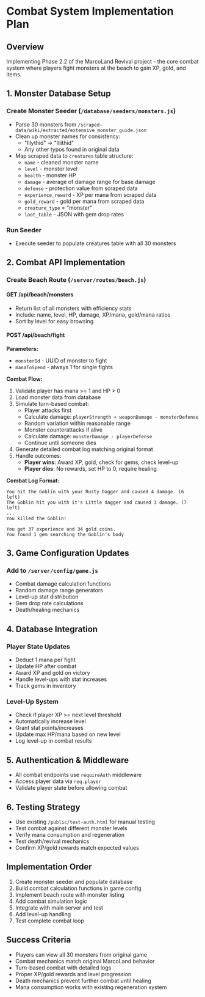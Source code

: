 # Combat System Implementation Plan

## Overview
Implementing Phase 2.2 of the MarcoLand Revival project - the core combat system where players fight monsters at the beach to gain XP, gold, and items.

## 1. Monster Database Setup

### Create Monster Seeder (`/database/seeders/monsters.js`)
- Parse 30 monsters from `/scraped-data/wiki/extracted/extensive_monster_guide.json`
- Clean up monster names for consistency:
  - "lllythid" → "Illithid"
  - Any other typos found in original data
- Map scraped data to `creatures` table structure:
  - `name` - cleaned monster name
  - `level` - monster level
  - `health` - monster HP
  - `damage` - average of damage range for base damage
  - `defense` - protection value from scraped data
  - `experience_reward` - XP per mana from scraped data
  - `gold_reward` - gold per mana from scraped data
  - `creature_type` = "monster"
  - `loot_table` - JSON with gem drop rates

### Run Seeder
- Execute seeder to populate creatures table with all 30 monsters

## 2. Combat API Implementation

### Create Beach Route (`/server/routes/beach.js`)

#### GET /api/beach/monsters
- Return list of all monsters with efficiency stats
- Include: name, level, HP, damage, XP/mana, gold/mana ratios
- Sort by level for easy browsing

#### POST /api/beach/fight
**Parameters:**
- `monsterId` - UUID of monster to fight
- `manaToSpend` - always 1 for single fights

**Combat Flow:**
1. Validate player has mana >= 1 and HP > 0
2. Load monster data from database
3. Simulate turn-based combat:
   - Player attacks first
   - Calculate damage: `playerStrength + weaponDamage - monsterDefense`
   - Random variation within reasonable range
   - Monster counterattacks if alive
   - Calculate damage: `monsterDamage - playerDefense`
   - Continue until someone dies
4. Generate detailed combat log matching original format
5. Handle outcomes:
   - **Player wins**: Award XP, gold, check for gems, check level-up
   - **Player dies**: No rewards, set HP to 0, require healing

**Combat Log Format:**
```
You hit the Goblin with your Rusty Dagger and caused 4 damage. (6 left)
The Goblin hit you with it's Little dagger and caused 3 damage. (7 left)
...
You killed the Goblin!

You get 37 experience and 34 gold coins.
You found 1 gem searching the Goblin's body
```

## 3. Game Configuration Updates

### Add to `/server/config/game.js`
- Combat damage calculation functions
- Random damage range generators
- Level-up stat distribution
- Gem drop rate calculations
- Death/healing mechanics

## 4. Database Integration

### Player State Updates
- Deduct 1 mana per fight
- Update HP after combat
- Award XP and gold on victory
- Handle level-ups with stat increases
- Track gems in inventory

### Level-Up System
- Check if player XP >= next level threshold
- Automatically increase level
- Grant stat points/increases
- Update max HP/mana based on new level
- Log level-up in combat results

## 5. Authentication & Middleware
- All combat endpoints use `requireAuth` middleware
- Access player data via `req.player`
- Validate player state before allowing combat

## 6. Testing Strategy
- Use existing `/public/test-auth.html` for manual testing
- Test combat against different monster levels
- Verify mana consumption and regeneration
- Test death/revival mechanics
- Confirm XP/gold rewards match expected values

## Implementation Order
1. Create monster seeder and populate database
2. Build combat calculation functions in game config
3. Implement beach route with monster listing
4. Add combat simulation logic
5. Integrate with main server and test
6. Add level-up handling
7. Test complete combat loop

## Success Criteria
- Players can view all 30 monsters from original game
- Combat mechanics match original MarcoLand behavior
- Turn-based combat with detailed logs
- Proper XP/gold rewards and level progression
- Death mechanics prevent further combat until healing
- Mana consumption works with existing regeneration system